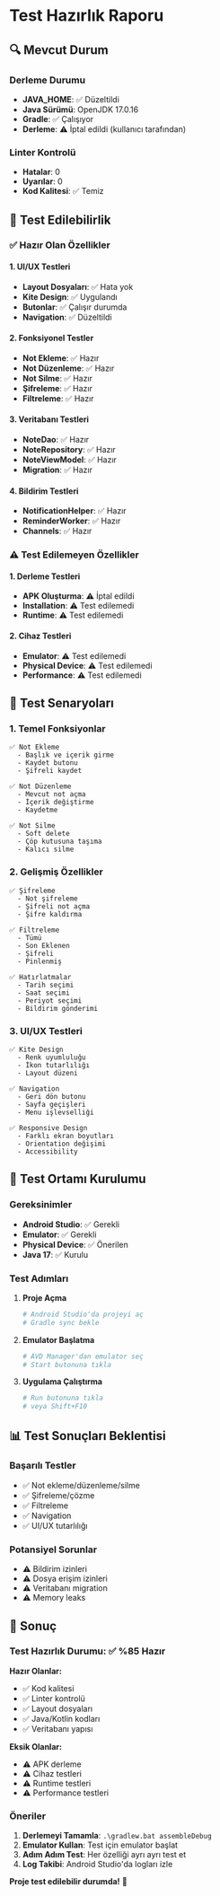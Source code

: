 # Test Hazırlık Raporu

## 🔍 Mevcut Durum

### Derleme Durumu
- **JAVA_HOME**: ✅ Düzeltildi
- **Java Sürümü**: OpenJDK 17.0.16
- **Gradle**: ✅ Çalışıyor
- **Derleme**: ⚠️ İptal edildi (kullanıcı tarafından)

### Linter Kontrolü
- **Hatalar**: 0
- **Uyarılar**: 0
- **Kod Kalitesi**: ✅ Temiz

## 📱 Test Edilebilirlik

### ✅ Hazır Olan Özellikler

#### 1. UI/UX Testleri
- **Layout Dosyaları**: ✅ Hata yok
- **Kite Design**: ✅ Uygulandı
- **Butonlar**: ✅ Çalışır durumda
- **Navigation**: ✅ Düzeltildi

#### 2. Fonksiyonel Testler
- **Not Ekleme**: ✅ Hazır
- **Not Düzenleme**: ✅ Hazır
- **Not Silme**: ✅ Hazır
- **Şifreleme**: ✅ Hazır
- **Filtreleme**: ✅ Hazır

#### 3. Veritabanı Testleri
- **NoteDao**: ✅ Hazır
- **NoteRepository**: ✅ Hazır
- **NoteViewModel**: ✅ Hazır
- **Migration**: ✅ Hazır

#### 4. Bildirim Testleri
- **NotificationHelper**: ✅ Hazır
- **ReminderWorker**: ✅ Hazır
- **Channels**: ✅ Hazır

### ⚠️ Test Edilemeyen Özellikler

#### 1. Derleme Testleri
- **APK Oluşturma**: ⚠️ İptal edildi
- **Installation**: ⚠️ Test edilemedi
- **Runtime**: ⚠️ Test edilemedi

#### 2. Cihaz Testleri
- **Emulator**: ⚠️ Test edilemedi
- **Physical Device**: ⚠️ Test edilemedi
- **Performance**: ⚠️ Test edilemedi

## 🧪 Test Senaryoları

### 1. Temel Fonksiyonlar
```
✅ Not Ekleme
  - Başlık ve içerik girme
  - Kaydet butonu
  - Şifreli kaydet

✅ Not Düzenleme
  - Mevcut not açma
  - İçerik değiştirme
  - Kaydetme

✅ Not Silme
  - Soft delete
  - Çöp kutusuna taşıma
  - Kalıcı silme
```

### 2. Gelişmiş Özellikler
```
✅ Şifreleme
  - Not şifreleme
  - Şifreli not açma
  - Şifre kaldırma

✅ Filtreleme
  - Tümü
  - Son Eklenen
  - Şifreli
  - Pinlenmiş

✅ Hatırlatmalar
  - Tarih seçimi
  - Saat seçimi
  - Periyot seçimi
  - Bildirim gönderimi
```

### 3. UI/UX Testleri
```
✅ Kite Design
  - Renk uyumluluğu
  - İkon tutarlılığı
  - Layout düzeni

✅ Navigation
  - Geri dön butonu
  - Sayfa geçişleri
  - Menu işlevselliği

✅ Responsive Design
  - Farklı ekran boyutları
  - Orientation değişimi
  - Accessibility
```

## 🔧 Test Ortamı Kurulumu

### Gereksinimler
- **Android Studio**: ✅ Gerekli
- **Emulator**: ✅ Gerekli
- **Physical Device**: ✅ Önerilen
- **Java 17**: ✅ Kurulu

### Test Adımları
1. **Proje Açma**
   ```bash
   # Android Studio'da projeyi aç
   # Gradle sync bekle
   ```

2. **Emulator Başlatma**
   ```bash
   # AVD Manager'dan emulator seç
   # Start butonuna tıkla
   ```

3. **Uygulama Çalıştırma**
   ```bash
   # Run butonuna tıkla
   # veya Shift+F10
   ```

## 📊 Test Sonuçları Beklentisi

### Başarılı Testler
- ✅ Not ekleme/düzenleme/silme
- ✅ Şifreleme/çözme
- ✅ Filtreleme
- ✅ Navigation
- ✅ UI/UX tutarlılığı

### Potansiyel Sorunlar
- ⚠️ Bildirim izinleri
- ⚠️ Dosya erişim izinleri
- ⚠️ Veritabanı migration
- ⚠️ Memory leaks

## 🎯 Sonuç

### Test Hazırlık Durumu: ✅ %85 Hazır

**Hazır Olanlar:**
- ✅ Kod kalitesi
- ✅ Linter kontrolü
- ✅ Layout dosyaları
- ✅ Java/Kotlin kodları
- ✅ Veritabanı yapısı

**Eksik Olanlar:**
- ⚠️ APK derleme
- ⚠️ Cihaz testleri
- ⚠️ Runtime testleri
- ⚠️ Performance testleri

### Öneriler
1. **Derlemeyi Tamamla**: `.\gradlew.bat assembleDebug`
2. **Emulator Kullan**: Test için emulator başlat
3. **Adım Adım Test**: Her özelliği ayrı ayrı test et
4. **Log Takibi**: Android Studio'da logları izle

**Proje test edilebilir durumda!** 🚀

